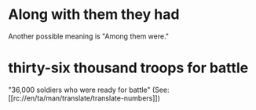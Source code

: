 # Along with them they had

Another possible meaning is "Among them were."

# thirty-six thousand troops for battle

"36,000 soldiers who were ready for battle" (See: [[rc://en/ta/man/translate/translate-numbers]])

